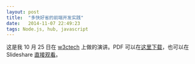 ```yaml
---
layout: post
title:  "多快好省的前端开发实践"
date:   2014-11-07 22:49:23
tags: Node.js, hub, javascript
---
```


这是我 10 月 25 日在 [w3ctech](http://www.w3ctech.com/event/40) 上做的演讲。PDF 可以在[这里下载](/assets/boosting-front-end-efficiency/boosting-front-end-efficiency.pdf)，也可以在 Slideshare [直接观看](http://www.slideshare.net/meituantech/ss-40758788)。

